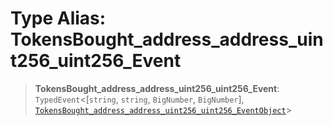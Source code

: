 # Type Alias: TokensBought\_address\_address\_uint256\_uint256\_Event

> **TokensBought\_address\_address\_uint256\_uint256\_Event**: `TypedEvent`\<\[`string`, `string`, `BigNumber`, `BigNumber`\], [`TokensBought_address_address_uint256_uint256_EventObject`](../interfaces/TokensBought_address_address_uint256_uint256_EventObject.md)\>

